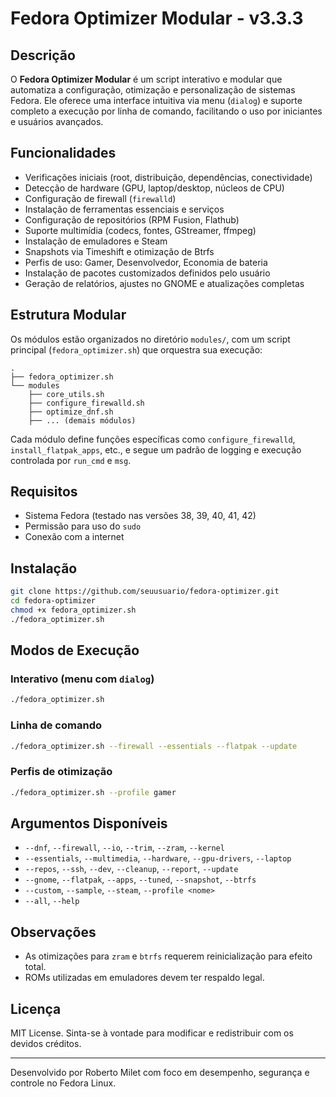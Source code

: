 # Fedora Optimizer Modular - v3.3.3

## Descrição
O **Fedora Optimizer Modular** é um script interativo e modular que automatiza a configuração, otimização e personalização de sistemas Fedora. Ele oferece uma interface intuitiva via menu (`dialog`) e suporte completo a execução por linha de comando, facilitando o uso por iniciantes e usuários avançados.

## Funcionalidades
- Verificações iniciais (root, distribuição, dependências, conectividade)
- Detecção de hardware (GPU, laptop/desktop, núcleos de CPU)
- Configuração de firewall (`firewalld`)
- Instalação de ferramentas essenciais e serviços
- Configuração de repositórios (RPM Fusion, Flathub)
- Suporte multimídia (codecs, fontes, GStreamer, ffmpeg)
- Instalação de emuladores e Steam
- Snapshots via Timeshift e otimização de Btrfs
- Perfis de uso: Gamer, Desenvolvedor, Economia de bateria
- Instalação de pacotes customizados definidos pelo usuário
- Geração de relatórios, ajustes no GNOME e atualizações completas

## Estrutura Modular
Os módulos estão organizados no diretório `modules/`, com um script principal (`fedora_optimizer.sh`) que orquestra sua execução:

```
.
├── fedora_optimizer.sh
└── modules
    ├── core_utils.sh
    ├── configure_firewalld.sh
    ├── optimize_dnf.sh
    ├── ... (demais módulos)
```

Cada módulo define funções específicas como `configure_firewalld`, `install_flatpak_apps`, etc., e segue um padrão de logging e execução controlada por `run_cmd` e `msg`.

## Requisitos
- Sistema Fedora (testado nas versões 38, 39, 40, 41, 42)
- Permissão para uso do `sudo`
- Conexão com a internet

## Instalação
```bash
git clone https://github.com/seuusuario/fedora-optimizer.git
cd fedora-optimizer
chmod +x fedora_optimizer.sh
./fedora_optimizer.sh
```

## Modos de Execução

### Interativo (menu com `dialog`)
```bash
./fedora_optimizer.sh
```

### Linha de comando
```bash
./fedora_optimizer.sh --firewall --essentials --flatpak --update
```

### Perfis de otimização
```bash
./fedora_optimizer.sh --profile gamer
```

## Argumentos Disponíveis
- `--dnf`, `--firewall`, `--io`, `--trim`, `--zram`, `--kernel`
- `--essentials`, `--multimedia`, `--hardware`, `--gpu-drivers`, `--laptop`
- `--repos`, `--ssh`, `--dev`, `--cleanup`, `--report`, `--update`
- `--gnome`, `--flatpak`, `--apps`, `--tuned`, `--snapshot`, `--btrfs`
- `--custom`, `--sample`, `--steam`, `--profile <nome>`
- `--all`, `--help`

## Observações
- As otimizações para `zram` e `btrfs` requerem reinicialização para efeito total.
- ROMs utilizadas em emuladores devem ter respaldo legal.

## Licença
MIT License. Sinta-se à vontade para modificar e redistribuir com os devidos créditos.

---

Desenvolvido por Roberto Milet com foco em desempenho, segurança e controle no Fedora Linux.